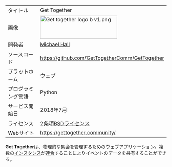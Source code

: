 <div>

|                    |                                                                                                                                                                                    |
|--------------------|------------------------------------------------------------------------------------------------------------------------------------------------------------------------------------|
| タイトル           | Get Together                                                                                                                                                                       |
| 画像               | [<img src="/images/f/fd/Get_together_logo_b_v1.png" width="240" height="72" alt="Get together logo b v1.png" />](/%E3%83%95%E3%82%A1%E3%82%A4%E3%83%AB:Get_together_logo_b_v1.png) |
| 開発者             | <a href="https://mhall119.com" rel="nofollow">Michael Hall</a>                                                                                                                     |
| ソースコード       | <a href="https://github.com/GetTogetherComm/GetTogether" rel="nofollow">https://github.com/GetTogetherComm/GetTogether</a>                                                         |
| プラットホーム     | ウェブ                                                                                                                                                                             |
| プログラミング言語 | Python                                                                                                                                                                             |
| サービス開始日     | 2018年7月                                                                                                                                                                          |
| ライセンス         | 2条項[BSDライセンス](/BSD%E3%83%A9%E3%82%A4%E3%82%BB%E3%83%B3%E3%82%B9 "BSDライセンス (存在しないページ)")                                                                         |
| Webサイト          | <a href="https://gettogether.community/" rel="nofollow">https://gettogether.community/</a>                                                                                         |

  

**Get Together**は、物理的な集会を管理するためのウェブアプリケーション。複数の[インスタンス](/%E3%82%A4%E3%83%B3%E3%82%B9%E3%82%BF%E3%83%B3%E3%82%B9 "インスタンス")が[連合](/%E9%80%A3%E5%90%88 "連合")することによりイベントのデータを共有することができる。

</div>
